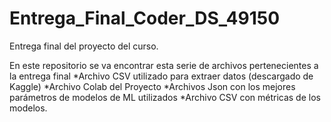# Entrega_Final_Coder_DS_49150
Entrega final del proyecto del curso.

En este repositorio se va encontrar esta serie de archivos pertenecientes a la entrega final
*Archivo CSV utilizado para extraer datos (descargado de Kaggle)
*Archivo Colab del Proyecto
*Archivos Json con los mejores parámetros de modelos de ML utilizados
*Archivo CSV con métricas de los modelos.
